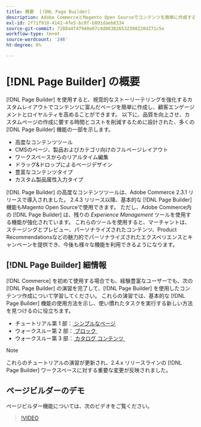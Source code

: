 ```yaml
---
title: 概要  [!DNL Page Builder]
description: Adobe CommerceとMagento Open Sourceでコンテンツを簡単に作成するための  [!DNL Page Builder]  ツールについて説明します。
exl-id: 2f71f910-4141-4fe5-bc0f-b891daeb8334
source-git-commit: 7288a4f47940e07c4d083826532308228d271c5e
workflow-type: tm+mt
source-wordcount: '246'
ht-degree: 0%

---
```


# [!DNL Page Builder] の概要

[!DNL Page Builder] を使用すると、視覚的なストーリーテリングを強化するカスタムレイアウトでコンテンツに富んだページを簡単に作成し、顧客エンゲージメントとロイヤルティを高めることができます。 以下に、品質を向上させ、カスタムページの作成に要する時間とコストを削減するために設計された、多くの [!DNL Page Builder] 機能の一部を示します。

- 高度なコンテンツツール
- CMSのページ、製品およびカテゴリ向けのフルページレイアウト
- ワークスペースからのリアルタイム編集
- ドラッグ&amp;ドロップによるページデザイン
- 豊富なコンテンツタイプ
- カスタム製品属性入力タイプ

[!DNL Page Builder] の高度なコンテンツツールは、Adobe Commerce 2.3.1 リリースで導入されました。 2.4.3 リリース以降、基本的な [!DNL Page Builder] 機能もMagento Open Sourceで使用できます。 ただし、Adobe Commerce内の [!DNL Page Builder] は、残りの _Experience Management_ ツールを使用する機能が強化されています。 これらのツールを使用すると、マーチャントは、ステージングとプレビュー、パーソナライズされたコンテンツ、Product Recommendationsなどの魅力的でパーソナライズされたエクスペリエンスとキャンペーンを提供でき、今後も様々な機能を利用できるようになります。

## [!DNL Page Builder] 細情報

[!DNL Commerce] を初めて使用する場合でも、経験豊富なユーザーでも、次の [!DNL Page Builder] の演習を完了して、[!DNL Page Builder] を使用したコンテンツ作成について学習してください。 これらの演習では、基本的な [!DNL Page Builder] 機能の使用方法を示し、使い慣れたタスクを実行する新しい方法を見つけるのに役立ちます。

- チュートリアル第 1 部：[&#x200B; シンプルなページ &#x200B;](1-simple-page.md)
- ウォークスルー第 2 部：[&#x200B; ブロック &#x200B;](2-blocks.md)
- ウォークスルー第 3 部：[&#x200B; カタログ コンテンツ &#x200B;](3-catalog-content.md)

>[!NOTE]
>
>これらのチュートリアルの演習が更新され、2.4.x リリースラインの [!DNL Page Builder] ワークスペースに対する重要な変更が反映されました。

## ページビルダーのデモ

ページビルダー機能については、次のビデオをご覧ください。

>[!VIDEO](https://video.tv.adobe.com/v/3447890?quality=12&learn=on&captions=jpn)
